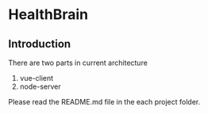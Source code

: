 # HealthBrain

## Introduction
There are two parts in current architecture
1. vue-client
2. node-server

Please read the README.md file in the each project folder.